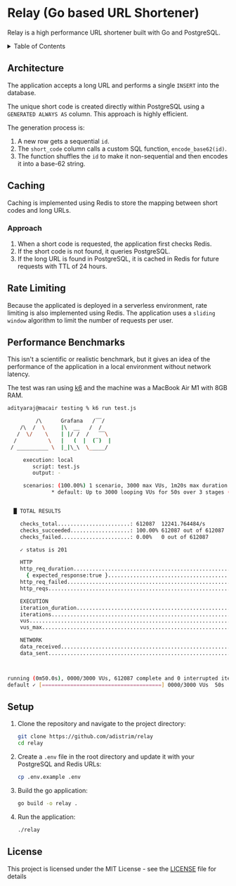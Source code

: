 # Relay (Go based URL Shortener)

Relay is a high performance URL shortener built with Go and PostgreSQL.

<details>
<summary>Table of Contents</summary>
- [Architecture](#architecture)
- [Caching](#caching)
- [Rate Limiting](#rate-limiting)
- [Performance Benchmarks](#performance-benchmarks)
- [Setup](#setup)
- [License](#license)
</details>

## Architecture

The application accepts a long URL and performs a single `INSERT` into the database.

The unique short code is created directly within PostgreSQL using a `GENERATED ALWAYS AS` column. This approach is highly efficient.

The generation process is:
  1.  A new row gets a sequential `id`.
  2.  The `short_code` column calls a custom SQL function, `encode_base62(id)`.
  3.  The function shuffles the `id` to make it non-sequential and then encodes it into a base-62 string.

## Caching
Caching is implemented using Redis to store the mapping between short codes and long URLs.

### Approach
1.  When a short code is requested, the application first checks Redis.
2.  If the short code is not found, it queries PostgreSQL.
3.  If the long URL is found in PostgreSQL, it is cached in Redis for future requests with TTL of 24 hours.

## Rate Limiting
Because the applicated is deployed in a serverless environment, rate limiting is also implemented using Redis. The application uses a `sliding window` algorithm to limit the number of requests per user.

## Performance Benchmarks
This isn't a scientific or realistic benchmark, but it gives an idea of the performance of the application in a local environment without network latency.

The test was ran using [k6](https://k6.io/) and the machine was a MacBook Air M1 with 8GB RAM.

```bash
adityaraj@macair testing % k6 run test.js

         /\      Grafana   /‾‾/  
    /\  /  \     |\  __   /  /   
   /  \/    \    | |/ /  /   ‾‾\ 
  /          \   |   (  |  (‾)  |
 / __________ \  |_|\_\  \_____/ 

     execution: local
        script: test.js
        output: -

     scenarios: (100.00%) 1 scenario, 3000 max VUs, 1m20s max duration (incl. graceful stop):
              * default: Up to 3000 looping VUs for 50s over 3 stages (gracefulRampDown: 30s, gracefulStop: 30s)


  █ TOTAL RESULTS 

    checks_total.......................: 612087  12241.764484/s
    checks_succeeded...................: 100.00% 612087 out of 612087
    checks_failed......................: 0.00%   0 out of 612087

    ✓ status is 201

    HTTP
    http_req_duration.......................................................: avg=196.29ms min=150µs    med=228.47ms max=333.98ms p(90)=275.51ms p(95)=294.62ms
      { expected_response:true }............................................: avg=196.29ms min=150µs    med=228.47ms max=333.98ms p(90)=275.51ms p(95)=294.62ms
    http_req_failed.........................................................: 0.00%  0 out of 612087
    http_reqs...............................................................: 612087 12241.764484/s

    EXECUTION
    iteration_duration......................................................: avg=196.35ms min=179.79µs med=228.52ms max=334.04ms p(90)=275.57ms p(95)=294.68ms
    iterations..............................................................: 612087 12241.764484/s
    vus.....................................................................: 49     min=49          max=3000
    vus_max.................................................................: 3000   min=3000        max=3000

    NETWORK
    data_received...........................................................: 94 MB  1.9 MB/s
    data_sent...............................................................: 118 MB 2.4 MB/s



running (0m50.0s), 0000/3000 VUs, 612087 complete and 0 interrupted iterations
default ✓ [======================================] 0000/3000 VUs  50s
```

## Setup
1.  Clone the repository and navigate to the project directory:
    ```bash
    git clone https://github.com/adistrim/relay
    cd relay
    ```
2. Create a `.env` file in the root directory and update it with your PostgreSQL and Redis URLs:
    ```bash
    cp .env.example .env
    ```
3. Build the go application:
    ```bash
    go build -o relay .
    ```
4. Run the application:
    ```bash
    ./relay
    ```

## License
This project is licensed under the MIT License - see the [LICENSE](LICENSE) file for details
